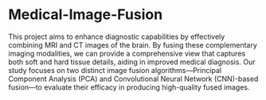 # Medical-Image-Fusion
This project aims to enhance diagnostic capabilities by effectively combining MRI and CT 
images of the brain. By fusing these complementary imaging modalities, we can provide a 
comprehensive view that captures both soft and hard tissue details, aiding in improved medical 
diagnosis. Our study focuses on two distinct image fusion algorithms—Principal Component 
Analysis (PCA) and Convolutional Neural Network (CNN)-based fusion—to evaluate their 
efficacy in producing high-quality fused images. 
